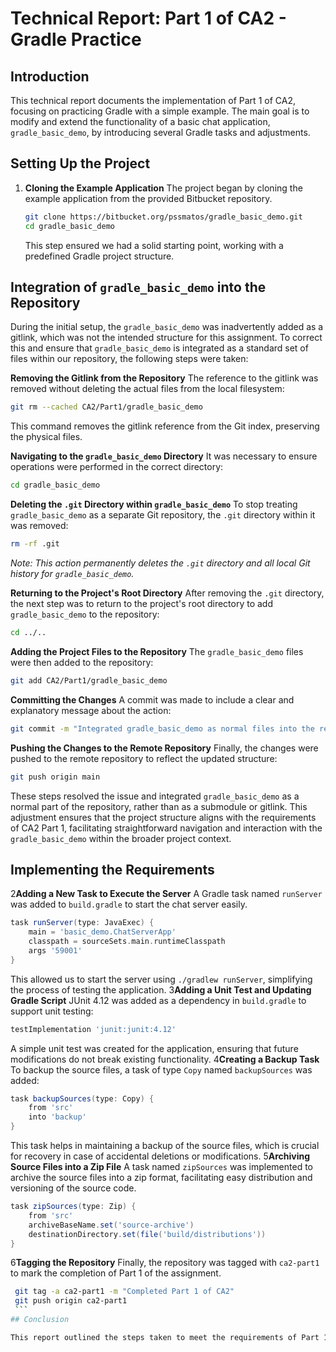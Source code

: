# Technical Report: Part 1 of CA2 - Gradle Practice

## Introduction

This technical report documents the implementation of Part 1 of CA2, focusing on practicing Gradle with a simple example. The main goal is to modify and extend the functionality of a basic chat application, `gradle_basic_demo`, by introducing several Gradle tasks and adjustments.

## Setting Up the Project

1. **Cloning the Example Application**
   The project began by cloning the example application from the provided Bitbucket repository.

   ```bash
   git clone https://bitbucket.org/pssmatos/gradle_basic_demo.git
   cd gradle_basic_demo
   ```

   This step ensured we had a solid starting point, working with a predefined Gradle project structure.

## Integration of `gradle_basic_demo` into the Repository

During the initial setup, the `gradle_basic_demo` was inadvertently added as a gitlink, which was not the intended structure for this assignment. To correct this and ensure that `gradle_basic_demo` is integrated as a standard set of files within our repository, the following steps were taken:

**Removing the Gitlink from the Repository**
The reference to the gitlink was removed without deleting the actual files from the local filesystem:

```bash
git rm --cached CA2/Part1/gradle_basic_demo
```

This command removes the gitlink reference from the Git index, preserving the physical files.

**Navigating to the `gradle_basic_demo` Directory**
It was necessary to ensure operations were performed in the correct directory:

```bash
cd gradle_basic_demo
```

**Deleting the `.git` Directory within `gradle_basic_demo`**
To stop treating `gradle_basic_demo` as a separate Git repository, the `.git` directory within it was removed:

```bash
rm -rf .git
```

*Note: This action permanently deletes the `.git` directory and all local Git history for `gradle_basic_demo`.*

**Returning to the Project's Root Directory**
After removing the `.git` directory, the next step was to return to the project's root directory to add `gradle_basic_demo` to the repository:

```bash
cd ../..
```

**Adding the Project Files to the Repository**
The `gradle_basic_demo` files were then added to the repository:

```bash
git add CA2/Part1/gradle_basic_demo
```

**Committing the Changes**
A commit was made to include a clear and explanatory message about the action:

```bash
git commit -m "Integrated gradle_basic_demo as normal files into the repository"
```

**Pushing the Changes to the Remote Repository**
Finally, the changes were pushed to the remote repository to reflect the updated structure:

```bash
git push origin main
```

These steps resolved the issue and integrated `gradle_basic_demo` as a normal part of the repository, rather than as a submodule or gitlink. This adjustment ensures that the project structure aligns with the requirements of CA2 Part 1, facilitating straightforward navigation and interaction with the `gradle_basic_demo` within the broader project context.

## Implementing the Requirements

2**Adding a New Task to Execute the Server**
   A Gradle task named `runServer` was added to `build.gradle` to start the chat server easily.

   ```groovy
   task runServer(type: JavaExec) {
       main = 'basic_demo.ChatServerApp'
       classpath = sourceSets.main.runtimeClasspath
       args '59001'
   }
   ```

   This allowed us to start the server using `./gradlew runServer`, simplifying the process of testing the application.
3**Adding a Unit Test and Updating Gradle Script**
   JUnit 4.12 was added as a dependency in `build.gradle` to support unit testing:

   ```groovy
   testImplementation 'junit:junit:4.12'
   ```

   A simple unit test was created for the application, ensuring that future modifications do not break existing functionality.
4**Creating a Backup Task**
   To backup the source files, a task of type `Copy` named `backupSources` was added:

   ```groovy
   task backupSources(type: Copy) {
       from 'src'
       into 'backup'
   }
   ```

   This task helps in maintaining a backup of the source files, which is crucial for recovery in case of accidental deletions or modifications.
5**Archiving Source Files into a Zip File**
   A task named `zipSources` was implemented to archive the source files into a zip format, facilitating easy distribution and versioning of the source code.

   ```groovy
   task zipSources(type: Zip) {
       from 'src'
       archiveBaseName.set('source-archive')
       destinationDirectory.set(file('build/distributions'))
   }
   ```
6**Tagging the Repository**
   Finally, the repository was tagged with `ca2-part1` to mark the completion of Part 1 of the assignment.

   ```bash
    git tag -a ca2-part1 -m "Completed Part 1 of CA2"
    git push origin ca2-part1
    ```
## Conclusion

This report outlined the steps taken to meet the requirements of Part 1 of CA2. Each implemented feature was backed by a rationale aimed at improving the project's build process, maintainability, and usability. By following this tutorial-style documentation, one can reproduce the assignment and understand the decision-making process behind each task.

